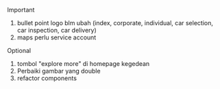 Important
1. bullet point logo blm ubah (index, corporate, individual, car selection, car inspection, car delivery)
2. maps perlu service account

Optional
1. tombol "explore more" di homepage kegedean
2. Perbaiki gambar yang double
3. refactor components